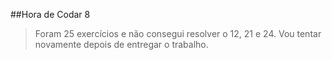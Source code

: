 ##Hora de Codar 8
>Foram 25 exercícios e não consegui resolver o 12, 21 e 24.
>Vou tentar novamente depois de entregar o trabalho.
